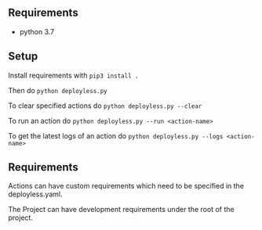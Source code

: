 ## Requirements 
- python 3.7

## Setup
Install requirements with `pip3 install .`

Then do
`python deployless.py`

To clear specified actions do
`python deployless.py --clear`

To run an action do
`python deployless.py --run <action-name>`

To get the latest logs of an action do
`python deployless.py --logs <action-name>`

## Requirements

Actions can have custom requirements which need to be specified in the deployless.yaml.

The Project can have development requirements under the root of the project.

